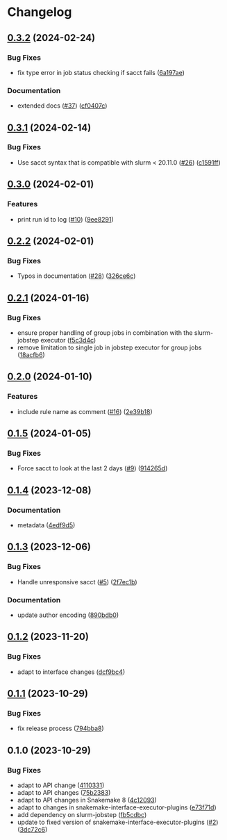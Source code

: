 # Changelog

## [0.3.2](https://github.com/snakemake/snakemake-executor-plugin-slurm/compare/v0.3.1...v0.3.2) (2024-02-24)


### Bug Fixes

* fix type error in job status checking if sacct fails ([6a197ae](https://github.com/snakemake/snakemake-executor-plugin-slurm/commit/6a197ae6d73061def6700af58b29f981dc323278))


### Documentation

* extended docs ([#37](https://github.com/snakemake/snakemake-executor-plugin-slurm/issues/37)) ([cf0407c](https://github.com/snakemake/snakemake-executor-plugin-slurm/commit/cf0407cc8115d3b64f486b2178b67118e16a12a7))

## [0.3.1](https://github.com/snakemake/snakemake-executor-plugin-slurm/compare/v0.3.0...v0.3.1) (2024-02-14)


### Bug Fixes

* Use sacct syntax that is compatible with slurm &lt; 20.11.0 ([#26](https://github.com/snakemake/snakemake-executor-plugin-slurm/issues/26)) ([c1591ff](https://github.com/snakemake/snakemake-executor-plugin-slurm/commit/c1591ff0d0eb7267cb5a64906f14e4aa47b9eac7))

## [0.3.0](https://github.com/snakemake/snakemake-executor-plugin-slurm/compare/v0.2.2...v0.3.0) (2024-02-01)


### Features

* print run id to log ([#10](https://github.com/snakemake/snakemake-executor-plugin-slurm/issues/10)) ([9ee8291](https://github.com/snakemake/snakemake-executor-plugin-slurm/commit/9ee82919ff42886bc5c64480c6fd1f74c4caf0d9))

## [0.2.2](https://github.com/snakemake/snakemake-executor-plugin-slurm/compare/v0.2.1...v0.2.2) (2024-02-01)


### Bug Fixes

* Typos in documentation ([#28](https://github.com/snakemake/snakemake-executor-plugin-slurm/issues/28)) ([326ce6c](https://github.com/snakemake/snakemake-executor-plugin-slurm/commit/326ce6ced3d946ebd485ce80bf03e8e07b1fc717))

## [0.2.1](https://github.com/snakemake/snakemake-executor-plugin-slurm/compare/v0.2.0...v0.2.1) (2024-01-16)


### Bug Fixes

* ensure proper handling of group jobs in combination with the slurm-jobstep executor ([f5c3d4c](https://github.com/snakemake/snakemake-executor-plugin-slurm/commit/f5c3d4c6b9bdcba68a512388d36d72d2700920bf))
* remove limitation to single job in jobstep executor for group jobs ([18acfb6](https://github.com/snakemake/snakemake-executor-plugin-slurm/commit/18acfb6c4d1588c44941355d0f024c76de52bdbb))

## [0.2.0](https://github.com/snakemake/snakemake-executor-plugin-slurm/compare/v0.1.5...v0.2.0) (2024-01-10)


### Features

* include rule name as comment ([#16](https://github.com/snakemake/snakemake-executor-plugin-slurm/issues/16)) ([2e39b18](https://github.com/snakemake/snakemake-executor-plugin-slurm/commit/2e39b18688c8e80d4b78c23de01484374a7f065c))

## [0.1.5](https://github.com/snakemake/snakemake-executor-plugin-slurm/compare/v0.1.4...v0.1.5) (2024-01-05)


### Bug Fixes

* Force sacct to look at the last 2 days ([#9](https://github.com/snakemake/snakemake-executor-plugin-slurm/issues/9)) ([914265d](https://github.com/snakemake/snakemake-executor-plugin-slurm/commit/914265df76f1d6eab7ed0b38c61e123489ec0bc2))

## [0.1.4](https://github.com/snakemake/snakemake-executor-plugin-slurm/compare/v0.1.3...v0.1.4) (2023-12-08)


### Documentation

* metadata ([4edf9d5](https://github.com/snakemake/snakemake-executor-plugin-slurm/commit/4edf9d59f454333299b04f06855bc1522e481d56))

## [0.1.3](https://github.com/snakemake/snakemake-executor-plugin-slurm/compare/v0.1.2...v0.1.3) (2023-12-06)


### Bug Fixes

* Handle unresponsive sacct ([#5](https://github.com/snakemake/snakemake-executor-plugin-slurm/issues/5)) ([2f7ec1b](https://github.com/snakemake/snakemake-executor-plugin-slurm/commit/2f7ec1bb8cc809f0acba92c92819d57fd1affee1))


### Documentation

* update author encoding ([890bdb0](https://github.com/snakemake/snakemake-executor-plugin-slurm/commit/890bdb0d011bec922bdce6fa874f06a010ea8334))

## [0.1.2](https://github.com/snakemake/snakemake-executor-plugin-slurm/compare/v0.1.1...v0.1.2) (2023-11-20)


### Bug Fixes

* adapt to interface changes ([dcf9bc4](https://github.com/snakemake/snakemake-executor-plugin-slurm/commit/dcf9bc434a927a915eebfe9c3e99f13f74407ef5))

## [0.1.1](https://github.com/snakemake/snakemake-executor-plugin-slurm/compare/v0.1.0...v0.1.1) (2023-10-29)


### Bug Fixes

* fix release process ([794bba8](https://github.com/snakemake/snakemake-executor-plugin-slurm/commit/794bba86df23ac4d1610f48434e631f0cc43b829))

## 0.1.0 (2023-10-29)


### Bug Fixes

* adapt to API change ([4110331](https://github.com/snakemake/snakemake-executor-plugin-slurm/commit/411033198028eb8f894d1327300b5c10ce9618bb))
* adapt to API changes ([75b2383](https://github.com/snakemake/snakemake-executor-plugin-slurm/commit/75b2383b914a3dab8e64a68213089b509f322691))
* adapt to API changes in Snakemake 8 ([4c12093](https://github.com/snakemake/snakemake-executor-plugin-slurm/commit/4c1209399bfd0ce92fd698447be7fdbd3e526073))
* adapt to changes in snakemake-interface-executor-plugins ([e73f71d](https://github.com/snakemake/snakemake-executor-plugin-slurm/commit/e73f71df9e0087afb58f2acd7e71b61b2740a263))
* add dependency on slurm-jobstep ([fb5cdbc](https://github.com/snakemake/snakemake-executor-plugin-slurm/commit/fb5cdbc7694144dcb291846810b2b44261fc0a5d))
* update to fixed version of snakemake-interface-executor-plugins ([#2](https://github.com/snakemake/snakemake-executor-plugin-slurm/issues/2)) ([3dc72c6](https://github.com/snakemake/snakemake-executor-plugin-slurm/commit/3dc72c69a5cbbfd150c21843adb16530c8fa7d34))

